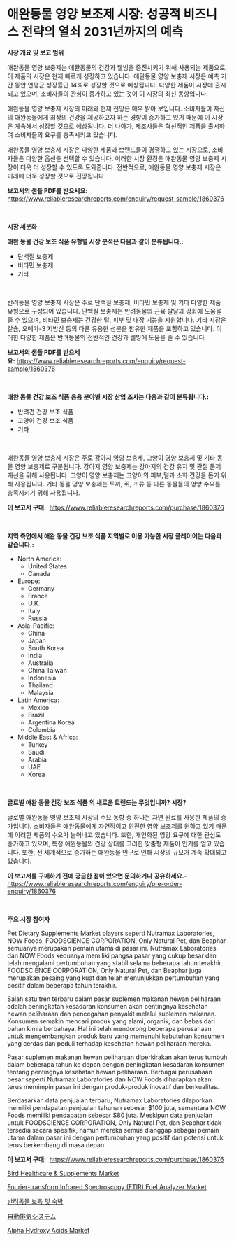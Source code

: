 <p><h1>애완동물 영양 보조제 시장: 성공적 비즈니스 전략의 열쇠 2031년까지의 예측</h1></p><p><strong>시장 개요 및 보고 범위</strong></p>
<p><p>애완동물 영양 보충제는 애완동물의 건강과 웰빙을 증진시키기 위해 사용되는 제품으로, 이 제품의 시장은 현재 빠르게 성장하고 있습니다. 애완동물 영양 보충제 시장은 예측 기간 동안 연평균 성장률인 14%로 성장할 것으로 예상됩니다. 다양한 제품이 시장에 출시되고 있으며, 소비자들의 관심이 증가하고 있는 것이 이 시장의 최신 동향입니다.</p><p>애완동물 영양 보충제 시장의 미래와 현재 전망은 매우 밝아 보입니다. 소비자들이 자신의 애완동물에게 최상의 건강을 제공하고자 하는 경향이 증가하고 있기 때문에 이 시장은 계속해서 성장할 것으로 예상됩니다. 더 나아가, 제조사들은 혁신적인 제품을 출시하여 소비자들의 요구를 충족시키고 있습니다.</p><p>애완동물 영양 보충제 시장은 다양한 제품과 브랜드들이 경쟁하고 있는 시장으로, 소비자들은 다양한 옵션을 선택할 수 있습니다. 이러한 시장 환경은 애완동물 영양 보충제 시장이 더욱 더 성장할 수 있도록 도와줍니다. 전반적으로, 애완동물 영양 보충제 시장은 미래에 더욱 성장할 것으로 전망됩니다.</p></p>
<p><strong>보고서의 샘플 PDF를 받으세요:</strong> <a href="https://www.reliableresearchreports.com/enquiry/request-sample/1860376">https://www.reliableresearchreports.com/enquiry/request-sample/1860376</a></p>
<p>&nbsp;</p>
<p><strong>시장 세분화</strong></p>
<p><strong>애완 동물 건강 보조 식품 유형별 시장 분석은 다음과 같이 분류됩니다.:</strong></p>
<p><ul><li>단백질 보충제</li><li>비타민 보충제</li><li>기타</li></ul></p>
<p>&nbsp;</p>
<p><p>반려동물 영양 보충제 시장은 주로 단백질 보충제, 비타민 보충제 및 기타 다양한 제품 유형으로 구성되어 있습니다. 단백질 보충제는 반려동물의 근육 발달과 강화에 도움을 줄 수 있으며, 비타민 보충제는 건강한 털, 피부 및 내장 기능을 지원합니다. 기타 시장은 칼슘, 오메가-3 지방산 등의 다른 유용한 성분을 함유한 제품을 포함하고 있습니다. 이러한 다양한 제품은 반려동물의 전반적인 건강과 웰빙에 도움을 줄 수 있습니다.</p></p>
<p><strong>보고서의 샘플 PDF를 받으세요:</strong>&nbsp;<a href="https://www.reliableresearchreports.com/enquiry/request-sample/1860376">https://www.reliableresearchreports.com/enquiry/request-sample/1860376</a></p>
<p>&nbsp;</p>
<p><strong> 애완 동물 건강 보조 식품 응용 분야별 시장 산업 조사는 다음과 같이 분류됩니다.:</strong></p>
<p><ul><li>반려견 건강 보조 식품</li><li>고양이 건강 보조 식품</li><li>기타</li></ul></p>
<p>&nbsp;</p>
<p><p>애완동물 영양 보충제 시장은 주로 강아지 영양 보충제, 고양이 영양 보충제 및 기타 동물 영양 보충제로 구분됩니다. 강아지 영양 보충제는 강아지의 건강 유지 및 관절 문제 개선을 위해 사용됩니다. 고양이 영양 보충제는 고양이의 피부,털과 소화 건강을 돕기 위해 사용됩니다. 기타 동물 영양 보충제는 토끼, 쥐, 조류 등 다른 동물들의 영양 수요를 충족시키기 위해 사용됩니다.</p></p>
<p><strong>이 보고서 구매:</strong>&nbsp; <a href="https://www.reliableresearchreports.com/purchase/1860376">https://www.reliableresearchreports.com/purchase/1860376</a></p>
<p>&nbsp;</p>
<p><strong>지역 측면에서 애완 동물 건강 보조 식품 지역별로 이용 가능한 시장 플레이어는 다음과 같습니다.:</strong></p>
<p><ul>
    <li>
        North America:
        <ul>
            <li>United States</li>
            <li>Canada</li>
        </ul>
    </li>
    <li>
        Europe:
        <ul>
            <li>Germany</li>
            <li>France</li>
            <li>U.K.</li>
            <li>Italy</li>
            <li>Russia</li>
        </ul>
    </li>
    <li>
        Asia-Pacific:
        <ul>
            <li>China</li>
            <li>Japan</li>
            <li>South Korea</li>
            <li>India</li>
            <li>Australia</li>
            <li>China Taiwan</li>
            <li>Indonesia</li>
            <li>Thailand</li>
            <li>Malaysia</li>
        </ul>
    </li>
    <li>
        Latin America:
        <ul>
            <li>Mexico</li>
            <li>Brazil</li>
            <li>Argentina Korea</li>
            <li>Colombia</li>
        </ul>
    </li>
    <li>
        Middle East & Africa:
        <ul>
            <li>Turkey</li>
            <li>Saudi</li>
            <li>Arabia</li>
            <li>UAE</li>
            <li>Korea</li>
        </ul>
    </li>
    </ul></p>
<p>&nbsp;</p>
<p><strong>글로벌 애완 동물 건강 보조 식품 의 새로운 트렌드는 무엇입니까? 시장?</strong></p>
<p><p>글로벌 애완동물 영양 보조제 시장의 주요 동향 중 하나는 자연 원료를 사용한 제품의 증가입니다. 소비자들은 애완동물에게 자연적이고 안전한 영양 보조제를 원하고 있기 때문에 이러한 제품의 수요가 늘어나고 있습니다. 또한, 개인화된 영양 요구에 대한 관심도 증가하고 있으며, 특정 애완동물의 건강 상태를 고려한 맞춤형 제품이 인기를 얻고 있습니다. 또한, 전 세계적으로 증가하는 애완동물 인구로 인해 시장의 규모가 계속 확대되고 있습니다.</p></p>
<p><strong>이 보고서를 구매하기 전에 궁금한 점이 있으면 문의하거나 공유하세요.</strong>- <a href="https://www.reliableresearchreports.com/enquiry/pre-order-enquiry/1860376">https://www.reliableresearchreports.com/enquiry/pre-order-enquiry/1860376</a></p>
<p>&nbsp;</p>
<p><strong>주요 시장 참여자</strong></p>
<p><p>Pet Dietary Supplements Market players seperti Nutramax Laboratories, NOW Foods, FOODSCIENCE CORPORATION, Only Natural Pet, dan Beaphar semuanya merupakan pemain utama di pasar ini. Nutramax Laboratories dan NOW Foods keduanya memiliki pangsa pasar yang cukup besar dan telah mengalami pertumbuhan yang stabil selama beberapa tahun terakhir. FOODSCIENCE CORPORATION, Only Natural Pet, dan Beaphar juga merupakan pesaing yang kuat dan telah menunjukkan pertumbuhan yang positif dalam beberapa tahun terakhir.</p><p>Salah satu tren terbaru dalam pasar suplemen makanan hewan peliharaan adalah peningkatan kesadaran konsumen akan pentingnya kesehatan hewan peliharaan dan pencegahan penyakit melalui suplemen makanan. Konsumen semakin mencari produk yang alami, organik, dan bebas dari bahan kimia berbahaya. Hal ini telah mendorong beberapa perusahaan untuk mengembangkan produk baru yang memenuhi kebutuhan konsumen yang cerdas dan peduli terhadap kesehatan hewan peliharaan mereka.</p><p>Pasar suplemen makanan hewan peliharaan diperkirakan akan terus tumbuh dalam beberapa tahun ke depan dengan peningkatan kesadaran konsumen tentang pentingnya kesehatan hewan peliharaan. Berbagai perusahaan besar seperti Nutramax Laboratories dan NOW Foods diharapkan akan terus memimpin pasar ini dengan produk-produk inovatif dan berkualitas.</p><p>Berdasarkan data penjualan terbaru, Nutramax Laboratories dilaporkan memiliki pendapatan penjualan tahunan sebesar $100 juta, sementara NOW Foods memiliki pendapatan sebesar $80 juta. Meskipun data penjualan untuk FOODSCIENCE CORPORATION, Only Natural Pet, dan Beaphar tidak tersedia secara spesifik, namun mereka semua dianggap sebagai pemain utama dalam pasar ini dengan pertumbuhan yang positif dan potensi untuk terus berkembang di masa depan.</p></p>
<p><strong>이 보고서 구매:</strong>&nbsp;&nbsp;<a href="https://www.reliableresearchreports.com/purchase/1860376">https://www.reliableresearchreports.com/purchase/1860376</a></p>
<p><p><a href="https://issuu.com/reportprime-2/docs/bird-healthcare-supplements-market-size-2030.pptx">Bird Healthcare & Supplements Market</a></p><p><a href="https://issuu.com/reportprime-2/docs/fourier-transform-infrared-spectroscopy-ftir-fuel-">Fourier-transform Infrared Spectroscopy (FTIR) Fuel Analyzer Market</a></p><p><a href="https://github.com/vsnao330707/Market-Research-Report-List-1/blob/main/9064394192761.md">반려동물 보육 및 숙박</a></p><p><a href="https://github.com/zjkmgcs938405/Market-Research-Report-List-1/blob/main/9591180193036.md">自動排気システム</a></p><p><a href="https://github.com/vimar16th/Market-Research-Report-List-3/blob/main/alpha-hydroxy-acids-market.md">Alpha Hydroxy Acids Market</a></p></p>
